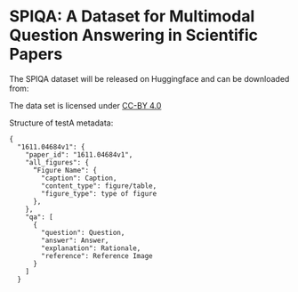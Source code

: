 # SPIQA: A Dataset for Multimodal Question Answering in Scientific Papers


The SPIQA dataset will be released on Huggingface and can be downloaded from:

The data set is licensed under [CC-BY
4.0](http://creativecommons.org/licenses/by/4.0/)

Structure of testA metadata:

```
{
  "1611.04684v1": {
    "paper_id": "1611.04684v1",
    "all_figures": {
      “Figure Name": {
        "caption": Caption,
        "content_type": figure/table,
        "figure_type": type of figure
      },
    },
    "qa": [
      {
        "question": Question,
        "answer": Answer,
        "explanation": Rationale,
        "reference": Reference Image
      }
    ]
  }

```

